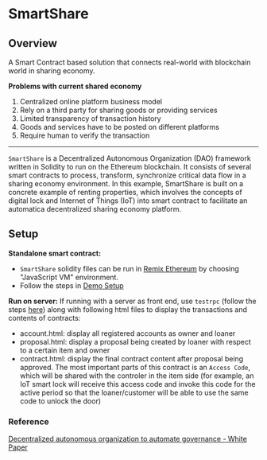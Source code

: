 SmartShare
=======

## Overview

A Smart Contract based solution that connects real-world with blockchain world in sharing economy. 

**Problems with current shared economy**
1. Centralized online platform business model 
2. Rely on a third party for sharing goods or providing services
3. Limited transparency of transaction history
4. Goods and services have to be posted on different platforms
5. Require human to verify the transaction 

---

`SmartShare` is a Decentralized Autonomous Organization (DAO) framework written in Solidity to run on the Ethereum blockchain. It consists of several smart contracts to process, transform, synchronize critical data flow in a sharing economy environment. In this example, SmartShare is built on a concrete example of renting properties, which involves the concepts of digital lock and Internet of Things (IoT) into smart contract to facilitate an automatica decentralized sharing economy platform.

## Setup

**Standalone smart contract:**
- `SmartShare` solidity files can be run in [Remix Ethereum][ref1] by choosing "JavaScript VM" environment.
- Follow the steps in [Demo Setup](/DemoSetup.md)

**Run on server:**
If running with a server as front end, use `testrpc` (follow the steps [here][ref2]) along with following html files to display the transactions and contents of contracts:
- account.html: display all registered accounts as owner and loaner
- proposal.html: display a proposal being created by loaner with respect to a certain item and owner
- contract.html: display the final contract content after proposal being approved. The most important parts of this contract is an `Access Code`, which will be shared with the controler in the item side (for example, an IoT smart lock will receive this access code and invoke this code for the active period so that the loaner/customer will be able to use the same code to unlock the door)


### Reference
[Decentralized autonomous organization to automate governance - White Paper][ref]

[ref]: https://download.slock.it/public/DAO/WhitePaper.pdf
[ref1]: https://remix.ethereum.org
[ref2]: https://coursetro.com/posts/code/99/Interacting-with-a-Smart-Contract-through-Web3.js-(Tutorial)
